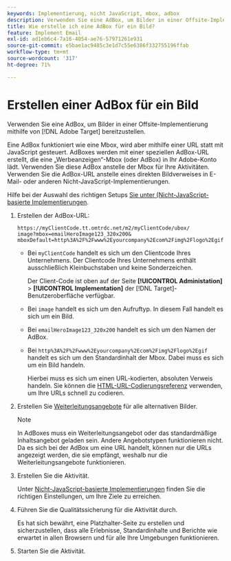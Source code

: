 ```yaml
---
keywords: Implementierung, nicht JavaScript, mbox, adbox
description: Verwenden Sie eine AdBox, um Bilder in einer Offsite-Implementierung mit bereitzustellen [!DNL Adobe Target]. Eine AdBox ist wie eine Mbox, wird aber von einer URL statt von JavaScript gesteuert.
title: Wie erstelle ich eine AdBox für ein Bild?
feature: Implement Email
exl-id: ad1eb6c4-7a16-4054-ae76-57971261e931
source-git-commit: e5bae1ac9485c3e1d7c55e6386f332755196ffab
workflow-type: tm+mt
source-wordcount: '317'
ht-degree: 71%

---
```


# Erstellen einer AdBox für ein Bild

Verwenden Sie eine AdBox, um Bilder in einer Offsite-Implementierung mithilfe von [!DNL Adobe Target] bereitzustellen.

Eine AdBox funktioniert wie eine Mbox, wird aber mithilfe einer URL statt mit JavaScript gesteuert. AdBoxes werden mit einer speziellen AdBox-URL erstellt, die eine „Werbeanzeigen“-Mbox (oder AdBox) in Ihr Adobe-Konto lädt. Verwenden Sie diese AdBox anstelle der Mbox für Ihre Aktivitäten. Verwenden Sie die AdBox-URL anstelle eines direkten Bildverweises in E-Mail- oder anderen Nicht-JavaScript-Implementierungen.

Hilfe bei der Auswahl des richtigen Setups [ Sie unter (Nicht-JavaScript-basierte Implementierungen](/help/dev/implement/email/overview.md).

1. Erstellen der AdBox-URL:

   ```
   https://myClientCode.tt.omtrdc.net/m2/myClientCode/ubox/
   image?mbox=emailHeroImage123_320x200&
   mboxDefault=http%3A%2F%2Fwww%2Eyourcompany%2Ecom%2Fimg%2Flogo%2Egif
   ```

   * Bei `myClientCode` handelt es sich um den Clientcode Ihres Unternehmens. Der Clientcode Ihres Unternehmens enthält ausschließlich Kleinbuchstaben und keine Sonderzeichen.

     Der Client-Code ist oben auf der Seite **[!UICONTROL Administation]** > **[!UICONTROL Implementation]** der [!DNL Target]-Benutzeroberfläche verfügbar.

   * Bei `image` handelt es sich um den Aufruftyp. In diesem Fall handelt es sich um ein Bild.

   * Bei `emailHeroImage123_320x200` handelt es sich um den Namen der AdBox.

   * Bei `http%3A%2F%2Fwww%2Eyourcompany%2Ecom%2Fimg%2Flogo%2Egif` handelt es sich um den Standardinhalt der Mbox. Dabei muss es sich um ein Bild handeln.

     Hierbei muss es sich um einen URL-kodierten, absoluten Verweis handeln. Sie können die [HTML-URL-Codierungsreferenz](https://www.w3schools.com/tags/ref_urlencode.asp) verwenden, um Ihre URLs schnell zu codieren.

1. Erstellen Sie [Weiterleitungsangebote](https://experienceleague.adobe.com/docs/target/using/experiences/offers/offer-redirect.html?lang=de) für alle alternativen Bilder.

   >[!NOTE]
   >
   >In AdBoxes muss ein Weiterleitungsangebot oder das standardmäßige Inhaltsangebot geladen sein. Andere Angebotstypen funktionieren nicht. Da es sich bei der AdBox um eine URL handelt, können nur die URLs angezeigt werden, die sie empfängt, weshalb nur die Weiterleitungsangebote funktionieren.

1. Erstellen Sie die Aktivität.

   Unter [Nicht-JavaScript-basierte Implementierungen](/help/dev/implement/email/overview.md) finden Sie die richtigen Einstellungen, um Ihre Ziele zu erreichen.

1. Führen Sie die Qualitätssicherung für die Aktivität durch.

   Es hat sich bewährt, eine Platzhalter-Seite zu erstellen und sicherzustellen, dass alle Erlebnisse, Standardinhalte und Berichte wie erwartet in allen Browsern und für alle Ihre Umgebungen funktionieren.

1. Starten Sie die Aktivität.
